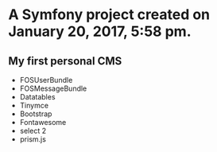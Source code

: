 # A Symfony project created on January 20, 2017, 5:58 pm.

## My first personal CMS

- FOSUserBundle
- FOSMessageBundle
- Datatables
- Tinymce
- Bootstrap
- Fontawesome
- select 2
- prism.js
